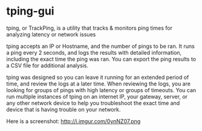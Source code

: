 # tping-gui
tping, or TrackPing, is a utility that tracks &amp; monitors ping times for analyzing latency or network issues

tping accepts an IP or Hostname, and the number of pings to be ran. It runs a ping every 2 seconds, and logs the results with detailed information, including the exact time the ping was ran. You can export the ping results to a CSV file for additional analysis.

tping was designed so you can leave it running for an extended period of time, and review the logs at a later time. When reviewing the logs, you are looking for groups of pings with high latency or groups of timeouts. You can run multiple instances of tping on an internet IP, your gateway, server, or any other network device to help you troubleshoot the exact time and device that is having trouble on your network.

Here is a screenshot:
http://i.imgur.com/0ynNZ07.png

